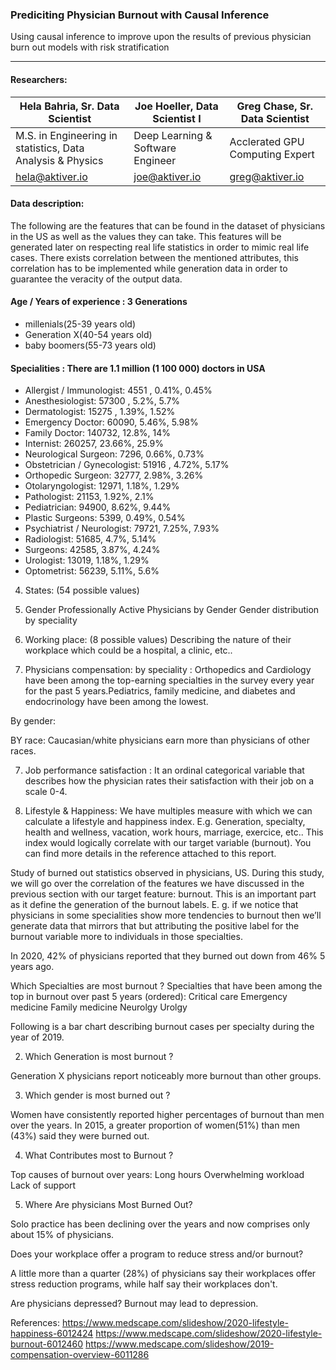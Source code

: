 ### Prediciting Physician Burnout with Causal Inference

Using causal inference to improve upon the results of previous physician burn out models with risk stratification

------------------------------------------------------------

#### Researchers:

| Hela Bahria, Sr. Data Scientist  | Joe Hoeller, Data Scientist I | Greg Chase, Sr. Data Scientist |
| ------------- | ------------- | ---------------- |
| M.S. in Engineering in statistics, Data Analysis & Physics  | Deep Learning & Software Engineer  | Acclerated GPU Computing Expert |
| hela@aktiver.io | joe@aktiver.io | greg@aktiver.io |


#### Data description:
The following are the features that can be found in the dataset of physicians in the US as well as the values they can take. This features will be generated later on respecting real life statistics in order to mimic real life cases. There exists correlation between the mentioned attributes, this correlation has to be implemented while generation data in order to guarantee the veracity of the output data.


#### Age / Years of experience : 3 Generations
 - millenials(25-39 years old)
 - Generation X(40-54 years old)
 - baby boomers(55-73 years old)
 
 
#### Specialities : There are 1.1 million (1 100 000) doctors in USA
 - Allergist / Immunologist: 4551 , 0.41%, 0.45%
 - Anesthesiologist: 57300 , 5.2%, 5.7%
 - Dermatologist: 15275 , 1.39%, 1.52%
 - Emergency Doctor: 60090, 5.46%, 5.98%
 - Family Doctor: 140732, 12.8%, 14%
 - Internist: 260257,  23.66%, 25.9%
 - Neurological Surgeon: 7296, 0.66%, 0.73%
 - Obstetrician / Gynecologist: 51916 , 4.72%, 5.17% 
 - Orthopedic Surgeon: 32777, 2.98%, 3.26%
 - Otolaryngologist: 12971, 1.18%, 1.29%
 - Pathologist: 21153, 1.92%, 2.1%
 - Pediatrician: 94900, 8.62%, 9.44%
 - Plastic Surgeons: 5399, 0.49%, 0.54%
 - Psychiatrist / Neurologist: 79721, 7.25%, 7.93%
 - Radiologist: 51685, 4.7%, 5.14%
 - Surgeons: 42585, 3.87%, 4.24%
 - Urologist: 13019, 1.18%, 1.29%
 - Optometrist: 56239, 5.11%, 5.6%


4) States:  (54 possible values)


5) Gender 
Professionally Active Physicians by Gender
Gender distribution by speciality


6)   Working place: (8 possible values)
Describing the nature of their workplace which could be a hospital, a clinic, etc..

7)  Physicians compensation:
by speciality :
Orthopedics and Cardiology have been among the top-earning specialties
in the survey every year for the past 5 years.Pediatrics, family medicine, and diabetes and endocrinology have been among the lowest.



By gender:


BY race:
Caucasian/white physicians earn more than physicians of other races.



7)  Job performance satisfaction :
It an ordinal categorical variable that describes how the physician rates their satisfaction with their job on a scale 0-4.

8) Lifestyle & Happiness:
We have multiples measure with which we can calculate a lifestyle and happiness index.
E.g. Generation, specialty, health and wellness, vacation, work hours, marriage, exercice, etc..
This index would logically correlate with our target variable (burnout). You can find more details in the reference attached to this report.    







 
Study of burned out statistics observed in physicians, US.
During this study, we will go over the correlation of the features we have discussed in the previous section with our target feature: burnout. This is an important part as it define the generation of the burnout labels. 
E. g. if we notice that physicians in some specialities show more tendencies to burnout then we’ll generate data that mirrors that but attributing the positive label for the burnout variable more to individuals in those specialties. 

In 2020, 42% of physicians reported that they burned out down from 46% 5 years ago.

Which Specialties are most burnout ?
Specialties that have been among the top in burnout over past 5 years (ordered):
Critical care
Emergency medicine
Family medicine
Neurolgy
Urolgy

Following is a bar chart describing burnout cases per specialty during the year of 2019.












2. Which Generation is most burnout ?

  Generation X physicians report noticeably more burnout than other groups.
   
3. Which gender is most burned out ?

Women have consistently reported higher percentages of burnout than
men over the years.
In 2015, a greater proportion of women(51%) than men (43%) said they were burned out.




4. What Contributes most to Burnout ?

Top causes of burnout over years:
Long hours
Overwhelming workload
Lack of support

5. Where Are physicians Most Burned Out?

Solo practice has been declining over the years and now comprises only about 15% of physicians.









Does your workplace offer a program to reduce stress and/or burnout?

A little more than a quarter (28%) of physicians say their workplaces offer stress reduction programs, while half say their workplaces don't. 



Are physicians depressed?
Burnout may lead to depression.


References:
https://www.medscape.com/slideshow/2020-lifestyle-happiness-6012424
https://www.medscape.com/slideshow/2020-lifestyle-burnout-6012460
https://www.medscape.com/slideshow/2019-compensation-overview-6011286
